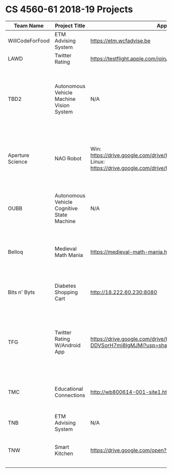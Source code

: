 # CS 4560-61 2018-19 Projects

Team Name | Project Title | App Download(APK, URL) | Website | Notes
-----| --------------| -------------| ------|-------
WillCodeForFood | ETM Advising System | https://etm.wcfadvise.be | Advisor accounts are matched to advisor emails in Student DARS
LAWD | Twitter Rating | https://testflight.apple.com/join/2LrYV2Ey | http://twitter-rating-94cc6.firebaseapp.com/ | 
TBD2 | Autonomous Vehicle Machine Vision System | N/A | N/A | The machine vision system will allow the vehicle to see and analyze its surroundings and pass any important information it gathers to the other subsystems of the vehicle. 
Aperture Science | NAO Robot | Win: https://drive.google.com/drive/folders/1TRUlvXukb7JrgP4DIISzhyPdTpugZNNZ Linux: https://drive.google.com/drive/folders/1qqls2MSFBeVLZewtb2C_s0a7O2QJFhpd | N/A | Links to distributable folder, zip and download folder and run executable file. Two platforms currently supported: Win(64-bit)/Linux(x86) 
OUBB | Autonomous Vehicle Cognitive State Machine | N/A | N/A | The Cognitive State Machine will receive events from the vision system and send appropriate commands to the guidence system.
Belloq | Medieval Math Mania | https://medieval-math-mania.herokuapp.com | N/A | Game is still in development. We continually update features and levels, so things will change over time.
Bits n' Byts | Diabetes Shopping Cart | http://18.222.60.230:8080 | http://18.222.60.230:8080 | An updated version of the app will be loaded before the sprint. Many features are being worked on at the moment.
TFG | Twitter Rating W/Android App | https://drive.google.com/drive/folders/1ZO-lUQIiphHuaU-DDVSorH7mi8IgMJMi?usp=sharing | 132.235.14.90 | For server connectivity issues, please email tg639014@ohio.edu.  App only allows two entities at the moment, website allows any number greater than zero.
TMC | Educational Connections | http://wb800614-001-site1.htempurl.com/ | Any questions contact any of the following emails : wb800614@ohio.edu, eb220012@ohio.edu, ah768712@ohio.edu, rc824314@ohio.edu
TNB | ETM Advising System | N/A | https://etm-advising.herokuapp.com/ | Generic username/password will be added
TNW | Smart Kitchen | https://drive.google.com/open?id=1GRbwdTl4XHJBzTcXTqfo27MJSjhF_z05 | N/A | Most bugs are ironed out. Still some bugs present in Bluetooth client portion of application.
